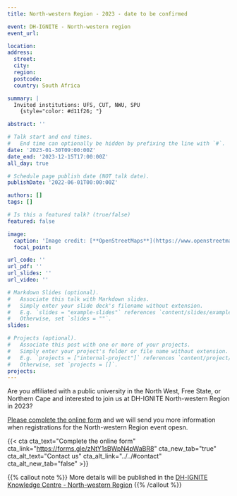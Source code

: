```yaml
---
title: North-western Region - 2023 - date to be confirmed

event: DH-IGNITE - North-western region
event_url: 

location: 
address:
  street: 
  city: 
  region: 
  postcode: 
  country: South Africa

summary: |
  Invited institutions: UFS, CUT, NWU, SPU
    {style="color: #d11f26; "} 

abstract: ''

# Talk start and end times.
#   End time can optionally be hidden by prefixing the line with `#`.
date: '2023-01-30T09:00:00Z'
date_end: '2023-12-15T17:00:00Z'
all_day: true

# Schedule page publish date (NOT talk date).
publishDate: '2022-06-01T00:00:00Z'

authors: []
tags: []

# Is this a featured talk? (true/false)
featured: false

image:
  caption: 'Image credit: [**OpenStreetMaps**](https://www.openstreetmap.org/#map=9/-29.3031/31.0254)'
  focal_point: 

url_code: ''
url_pdf: ''
url_slides: ''
url_video: ''

# Markdown Slides (optional).
#   Associate this talk with Markdown slides.
#   Simply enter your slide deck's filename without extension.
#   E.g. `slides = "example-slides"` references `content/slides/example-slides.md`.
#   Otherwise, set `slides = ""`.
slides:

# Projects (optional).
#   Associate this post with one or more of your projects.
#   Simply enter your project's folder or file name without extension.
#   E.g. `projects = ["internal-project"]` references `content/project/deep-learning/index.md`.
#   Otherwise, set `projects = []`.
projects:
---
```


Are you affiliated with a public university in the North West, Free State, or Northern Cape and interested to join us at DH-IGNITE North-western Region in 2023?

[Please complete the online form](https://forms.gle/zNtY1sBWpN4pWaBR8) and we will send you more information when registrations for the North-western Region event opesn.

{{< cta cta_text="Complete the online form" cta_link="https://forms.gle/zNtY1sBWpN4pWaBR8" cta_new_tab="true" cta_alt_text="Contact us" cta_alt_link="../../#contact" cta_alt_new_tab="false" >}}

{{% callout note %}}
More details will be published in the [DH-IGNITE Knowledge Centre - North-western Region](../../docs/northwestern)
{{% /callout %}}